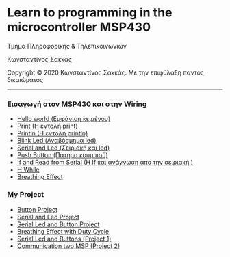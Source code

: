 <html>
<head>

</head>
<body>
<h1>Learn to programming in the microcontroller MSP430</h1>
<p> Τμήμα Πληροφορικής & Τηλεπικοινωνιών </p>
<p> Κωνσταντίνος Σακκάς</p>
<p>Copyright © 2020 Κωνσταντίνος Σακκάς. Με την επιφύλαξη παντός δικαιώματος</p>
<hr>

<h3>Εισαγωγή στον MSP430 και στην Wiring</h3>
<ul>
<li><a href="https://github.com/ksakkas/Microcontroller-MSP430/blob/master/Code/Greek/hello.ino">Hello world (Εμφάνιση κειμένου)</a></li> 
<li><a href="https://github.com/ksakkas/Microcontroller-MSP430/blob/master/Code/Greek/print.ino">Print (H εντολή print)</a></li> 
<li><a href="https://github.com/ksakkas/Microcontroller-MSP430/blob/master/Code/Greek/println.ino">Println (H εντολή println)</a></li> 
<li><a href="https://github.com/ksakkas/Microcontroller-MSP430/blob/master/Code/Greek/blink.ino">Blink Led (Αναβόσμημα led)</a></li> 
<li><a href="https://github.com/ksakkas/Microcontroller-MSP430/blob/master/Code/Greek/serial.ino">Serial and Led (Σειριακή και led)</a></li> 
<li><a href="https://github.com/ksakkas/Microcontroller-MSP430/blob/master/Code/Greek/button.ino">Push Button (Πάτημα κουμπιού)</a></li> 
<li><a href="https://github.com/ksakkas/Microcontroller-MSP430/blob/master/Code/Greek/if.ino">If and Read from Serial (H If και ανάγνωση απο την σειριακή )</a></li> 
<li><a href="https://github.com/ksakkas/Microcontroller-MSP430/blob/master/Code/Greek/while.ino">H While</a></li> 
<li><a href="https://github.com/ksakkas/Microcontroller-MSP430/blob/master/Code/Greek/breathing.ino">Breathing Effect</a></li> 
</ul>

<h3>My Project</h3>
<ul>
<li><a href="https://github.com/ksakkas/Microcontroller-MSP430/blob/master/Project/Greek/project_button.ino">Button Project</a></li> 
<li><a href="https://github.com/ksakkas/Microcontroller-MSP430/blob/master/Project/Greek/serial_led.ino">Serial and Led Project</a></li> 
<li><a href="https://github.com/ksakkas/Microcontroller-MSP430/blob/master/Project/Greek/serial_button.ino">Serial Led and Button Project</a></li> 
<li><a href="https://github.com/ksakkas/Microcontroller-MSP430/blob/master/Project/Greek/breathing_ef.ino">Breathing Effect with Duty Cycle</a></li> 
<li><a href="https://github.com/ksakkas/Microcontroller-MSP430/blob/master/Project/Greek/s_led_button.ino">Serial Led and Buttons (Project 1)</a></li> 
<li><a href="https://github.com/ksakkas/Microcontroller-MSP430/blob/master/Project/Greek/tew_msp_communication.ino">Communication two MSP (Project 2)</a></li> 

</ul>
</body>
</html>
